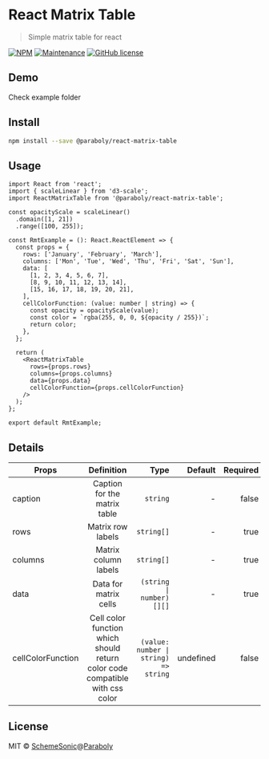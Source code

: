 # React Matrix Table

> Simple matrix table for react

[![NPM](https://img.shields.io/npm/v/@paraboly/react-matrix-table.svg)](https://www.npmjs.com/package/@paraboly/react-matrix-table)
[![Maintenance](https://img.shields.io/badge/Maintained%3F-yes-green.svg)](https://GitHub.com/paraboly/react-apexcharts-dynamic-config/graphs/commit-activity)
[![GitHub license](https://img.shields.io/github/license/Naereen/StrapDown.js.svg)](https://github.com/Naereen/StrapDown.js/blob/master/LICENSE)

## Demo

Check example folder

## Install

```bash
npm install --save @paraboly/react-matrix-table
```

## Usage

```tsx
import React from 'react';
import { scaleLinear } from 'd3-scale';
import ReactMatrixTable from '@paraboly/react-matrix-table';

const opacityScale = scaleLinear()
  .domain([1, 21])
  .range([100, 255]);

const RmtExample = (): React.ReactElement => {
  const props = {
    rows: ['January', 'February', 'March'],
    columns: ['Mon', 'Tue', 'Wed', 'Thu', 'Fri', 'Sat', 'Sun'],
    data: [
      [1, 2, 3, 4, 5, 6, 7],
      [8, 9, 10, 11, 12, 13, 14],
      [15, 16, 17, 18, 19, 20, 21],
    ],
    cellColorFunction: (value: number | string) => {
      const opacity = opacityScale(value);
      const color = `rgba(255, 0, 0, ${opacity / 255})`;
      return color;
    },
  };

  return (
    <ReactMatrixTable
      rows={props.rows}
      columns={props.columns}
      data={props.data}
      cellColorFunction={props.cellColorFunction}
    />
  );
};

export default RmtExample;
```

## Details

| Props             |                                  Definition                                  |                                  Type |   Default | Required |
| ----------------- | :--------------------------------------------------------------------------: | ------------------------------------: | --------: | -------: |
| caption           |                         Caption for the matrix table                         |                              `string` |         - |    false |
| rows              |                              Matrix row labels                               |                            `string[]` |         - |     true |
| columns           |                             Matrix column labels                             |                            `string[]` |         - |     true |
| data              |                            Data for matrix cells                             |              `(string \| number)[][]` |         - |     true |
| cellColorFunction | Cell color function which should return color code compatible with css color | `(value: number \| string) => string` | undefined |    false |

## License

MIT © [SchemeSonic](https://github.com/SchemeSonic)@[Paraboly](https://www.paraboly.com)
